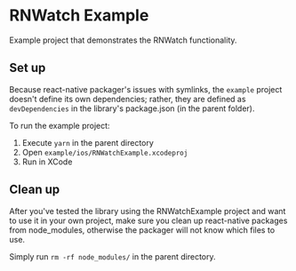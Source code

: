 # RNWatch Example

Example project that demonstrates the RNWatch functionality.

## Set up

Because react-native packager's issues with symlinks, the `example` project doesn't define its own dependencies; rather, they are defined as `devDependencies` in the library's package.json (in the parent folder).

To run the example project:

1. Execute `yarn` in the parent directory
2. Open `example/ios/RNWatchExample.xcodeproj`
3. Run in XCode

## Clean up

After you've tested the library using the RNWatchExample project and want to use it in your own project, make sure you clean up react-native packages from node_modules, otherwise the packager will not know which files to use.

Simply run `rm -rf node_modules/` in the parent directory.
